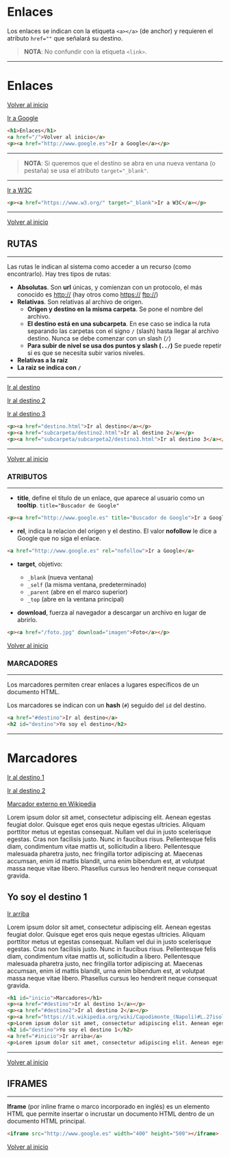 # Enlaces

Los enlaces se indican con la etiqueta `<a></a>` (de anchor) y requieren el atributo `href=""` que señalará su destino.

> **NOTA**: No confundir con la etiqueta `<link>`.

---------------------------------------------------------------------------

<h1>Enlaces</h1>
<a href="/">Volver al inicio</a>
<p><a href="http://www.google.es">Ir a Google</a></p>

```html    
<h1>Enlaces</h1>
<a href="/">Volver al inicio</a>
<p><a href="http://www.google.es">Ir a Google</a></p>
```

---------------------------------------------------------------------------

> **NOTA**: Si queremos que el destino se abra en una nueva ventana (o pestaña) se usa el atributo `target="_blank"`.

---------------------------------------------------------------------------

<p><a href="https://www.w3.org/" target="_blank">Ir a W3C</a></p>

```html
<p><a href="https://www.w3.org/" target="_blank">Ir a W3C</a></p>
```

---------------------------------------------------------------------------

[Volver al inicio](#-Enlaces)

## RUTAS
---------------------------------------------------------------------------
        
Las rutas le indican al sistema como acceder a un recurso (como encontrarlo). Hay tres tipos de rutas:
* **Absolutas**. Son **url** únicas, y comienzan con un protocolo, el más conocido es [http://](http://) (hay otros como [https://](https://) [ftp://](ftp://))
* **Relativas**. Son relativas al archivo de origen. 
    * **Origen y destino en la misma carpeta**. Se pone el nombre del archivo.
    * **El destino está en una subcarpeta**. En ese caso se indica la ruta separando las carpetas con el signo `/` (slash) hasta llegar al archivo destino. Nunca se debe comenzar con un slash (`/`)
    * **Para subir de nivel se usa dos puntos y slash (`../`)** Se puede repetir si es que se necesita subir varios niveles.
* **Relativas a la raíz**
* **La raiz se indica con `/`**

---------------------------------------------------------------------------

<p><a href="destino.html">Ir al destino</a></p>
<p><a href="subcarpeta/destino2.html">Ir al destino 2</a></p>
<p><a href="subcarpeta/subcarpeta2/destino3.html">Ir al destino 3</a></p>

```html    
<p><a href="destino.html">Ir al destino</a></p>
<p><a href="subcarpeta/destino2.html">Ir al destino 2</a></p>
<p><a href="subcarpeta/subcarpeta2/destino3.html">Ir al destino 3</a></p>
```

---------------------------------------------------------------------------

[Volver al inicio](#-Enlaces)

### ATRIBUTOS
---------------------------------------------------------------------------

* **title**, define el título de un enlace, que aparece al usuario como un **tooltip**. `title="Buscador de Google"`

```html
<p><a href="http://www.google.es" title="Buscador de Google">Ir a Google</a></p>
```

* **rel**, indica la relacion del origen y el destino. El valor **nofollow** le dice a Google que no siga el enlace. 

```html
<a href="http://www.google.es" rel="nofollow">Ir a Google</a>
```

* **target**, objetivo:
    * `_blank` (nueva ventana)
    * `_self` (la misma ventana, predeterminado)
    * `_parent` (abre en el marco superior)
    * `_top` (abre en la ventana principal)

* **download**, fuerza al navegador a descargar un archivo en lugar de abrirlo.

```html
<p><a href="/foto.jpg" download="imagen">Foto</a></p>
```

[Volver al inicio](#-Enlaces)

### MARCADORES
---------------------------------------------------------------------------

Los marcadores permiten crear enlaces a lugares específicos de un documento HTML.

Los marcadores se indican con un **hash** (`#`) seguido del `id` del destino.

```html
<a href="#destino">Ir al destino</a>
<h2 id="destino">Yo soy el destino</h2>
```

---------------------------------------------------------------------------

<h1 id="inicio">Marcadores</h1>
<p><a href="#destino">Ir al destino 1</a></p>
<p><a href="#destino2">Ir al destino 2</a></p>
<p><a href="https://it.wikipedia.org/wiki/Capodimonte_(Napoli)#L.27isolamento" target="_blank">Marcador externo en Wikipedia</a></p>
<p>Lorem ipsum dolor sit amet, consectetur adipiscing elit. Aenean egestas feugiat dolor. Quisque eget eros quis neque egestas ultricies. Aliquam porttitor metus ut egestas consequat. Nullam vel dui in justo scelerisque egestas. Cras non facilisis justo. Nunc in faucibus risus. Pellentesque felis diam, condimentum vitae mattis ut, sollicitudin a libero. Pellentesque malesuada pharetra justo, nec fringilla tortor adipiscing at. Maecenas accumsan, enim id mattis blandit, urna enim bibendum est, at volutpat massa neque vitae libero. Phasellus cursus leo hendrerit neque consequat gravida.</p>
<h2 id="destino">Yo soy el destino 1</h2>
<a href="#inicio">Ir arriba</a>
<p>Lorem ipsum dolor sit amet, consectetur adipiscing elit. Aenean egestas feugiat dolor. Quisque eget eros quis neque egestas ultricies. Aliquam porttitor metus ut egestas consequat. Nullam vel dui in justo scelerisque egestas. Cras non facilisis justo. Nunc in faucibus risus. Pellentesque felis diam, condimentum vitae mattis ut, sollicitudin a libero. Pellentesque malesuada pharetra justo, nec fringilla tortor adipiscing at. Maecenas accumsan, enim id mattis blandit, urna enim bibendum est, at volutpat massa neque vitae libero. Phasellus cursus leo hendrerit neque consequat gravida.</p>

```html
<h1 id="inicio">Marcadores</h1>
<p><a href="#destino">Ir al destino 1</a></p>
<p><a href="#destino2">Ir al destino 2</a></p>
<p><a href="https://it.wikipedia.org/wiki/Capodimonte_(Napoli)#L.27isolamento" target="_blank">Marcador externo en Wikipedia</a></p>
<p>Lorem ipsum dolor sit amet, consectetur adipiscing elit. Aenean egestas feugiat dolor. Quisque eget eros quis neque egestas ultricies. Aliquam porttitor metus ut egestas consequat. Nullam vel dui in justo scelerisque egestas. Cras non facilisis justo. Nunc in faucibus risus. Pellentesque felis diam, condimentum vitae mattis ut, sollicitudin a libero. Pellentesque malesuada pharetra justo, nec fringilla tortor adipiscing at. Maecenas accumsan, enim id mattis blandit, urna enim bibendum est, at volutpat massa neque vitae libero. Phasellus cursus leo hendrerit neque consequat gravida.</p>
<h2 id="destino">Yo soy el destino 1</h2>
<a href="#inicio">Ir arriba</a>
<p>Lorem ipsum dolor sit amet, consectetur adipiscing elit. Aenean egestas feugiat dolor. Quisque eget eros quis neque egestas ultricies. Aliquam porttitor metus ut egestas consequat. Nullam vel dui in justo scelerisque egestas. Cras non facilisis justo. Nunc in faucibus risus. Pellentesque felis diam, condimentum vitae mattis ut, sollicitudin a libero. Pellentesque malesuada pharetra justo, nec fringilla tortor adipiscing at. Maecenas accumsan, enim id mattis blandit, urna enim bibendum est, at volutpat massa neque vitae libero. Phasellus cursus leo hendrerit neque consequat gravida.</p>
```

---------------------------------------------------------------------------

[Volver al inicio](#-Enlaces)

## IFRAMES
---------------------------------------------------------------------------

**Iframe** (por inline frame o marco incorporado en inglés) es un elemento HTML que permite insertar o incrustar un documento HTML dentro de un documento HTML principal.

```html
<iframe src="http://www.google.es" width="400" height="500"></iframe>
```

[Volver al inicio](#-Enlaces)